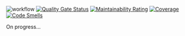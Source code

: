 ![workflow](https://github.com/alfian853/resilience/actions/workflows/build.yml/badge.svg)
[![Quality Gate Status](https://sonarcloud.io/api/project_badges/measure?project=alfian853_resilience&metric=alert_status)](https://sonarcloud.io/dashboard?id=alfian853_resilience)
[![Maintainability Rating](https://sonarcloud.io/api/project_badges/measure?project=alfian853_resilience&metric=sqale_rating)](https://sonarcloud.io/dashboard?id=alfian853_resilience)
[![Coverage](https://sonarcloud.io/api/project_badges/measure?project=alfian853_resilience&metric=coverage)](https://sonarcloud.io/dashboard?id=alfian853_resilience)
[![Code Smells](https://sonarcloud.io/api/project_badges/measure?project=alfian853_resilience&metric=code_smells)](https://sonarcloud.io/dashboard?id=alfian853_resilience)

On progress...